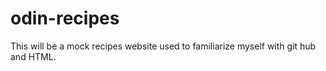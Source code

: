 # odin-recipes

This will be a mock recipes website used to familiarize myself with git hub and HTML.